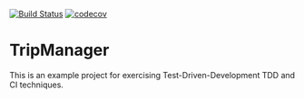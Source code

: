 [![Build Status](https://travis-ci.org/annanke/tripmanager.svg?branch=master)](https://travis-ci.org/annanke/tripmanager)
[![codecov](https://codecov.io/gh/annanke/tripmanager/branch/master/graph/badge.svg)](https://codecov.io/gh/annanke/tripmanager)

# TripManager
This is an example project for exercising Test-Driven-Development TDD and CI techniques.
